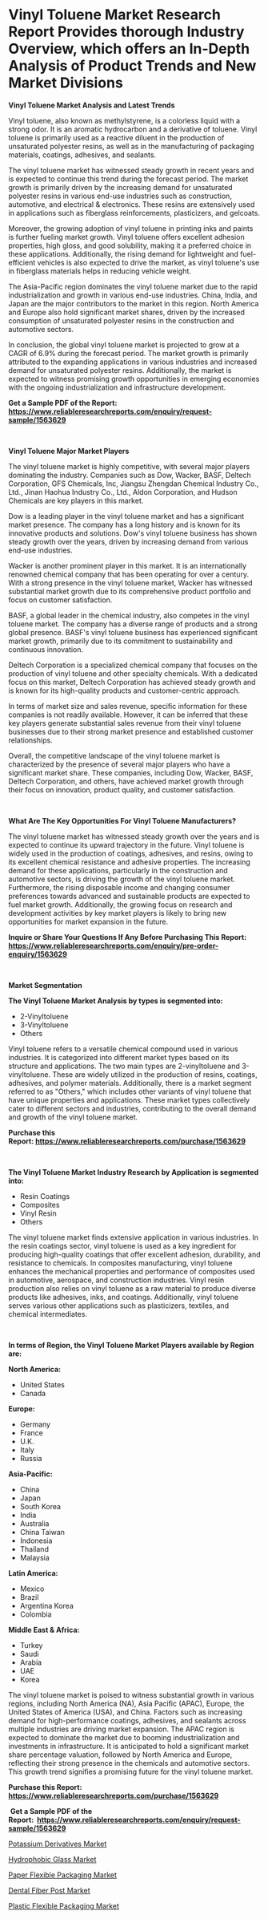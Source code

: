 <p><h1>Vinyl Toluene Market Research Report Provides thorough Industry Overview, which offers an In-Depth Analysis of Product Trends and New Market Divisions</h1></p><p><strong>Vinyl Toluene Market Analysis and Latest Trends</strong></p>
<p><p>Vinyl toluene, also known as methylstyrene, is a colorless liquid with a strong odor. It is an aromatic hydrocarbon and a derivative of toluene. Vinyl toluene is primarily used as a reactive diluent in the production of unsaturated polyester resins, as well as in the manufacturing of packaging materials, coatings, adhesives, and sealants.</p><p>The vinyl toluene market has witnessed steady growth in recent years and is expected to continue this trend during the forecast period. The market growth is primarily driven by the increasing demand for unsaturated polyester resins in various end-use industries such as construction, automotive, and electrical & electronics. These resins are extensively used in applications such as fiberglass reinforcements, plasticizers, and gelcoats.</p><p>Moreover, the growing adoption of vinyl toluene in printing inks and paints is further fueling market growth. Vinyl toluene offers excellent adhesion properties, high gloss, and good solubility, making it a preferred choice in these applications. Additionally, the rising demand for lightweight and fuel-efficient vehicles is also expected to drive the market, as vinyl toluene's use in fiberglass materials helps in reducing vehicle weight.</p><p>The Asia-Pacific region dominates the vinyl toluene market due to the rapid industrialization and growth in various end-use industries. China, India, and Japan are the major contributors to the market in this region. North America and Europe also hold significant market shares, driven by the increased consumption of unsaturated polyester resins in the construction and automotive sectors.</p><p>In conclusion, the global vinyl toluene market is projected to grow at a CAGR of 6.9% during the forecast period. The market growth is primarily attributed to the expanding applications in various industries and increased demand for unsaturated polyester resins. Additionally, the market is expected to witness promising growth opportunities in emerging economies with the ongoing industrialization and infrastructure development.</p></p>
<p><strong>Get a Sample PDF of the Report:&nbsp; <a href="https://www.reliableresearchreports.com/enquiry/request-sample/1563629">https://www.reliableresearchreports.com/enquiry/request-sample/1563629</a></strong></p>
<p>&nbsp;</p>
<p><strong>Vinyl Toluene Major Market Players</strong></p>
<p><p>The vinyl toluene market is highly competitive, with several major players dominating the industry. Companies such as Dow, Wacker, BASF, Deltech Corporation, GFS Chemicals, Inc, Jiangsu Zhengdan Chemical Industry Co., Ltd., Jinan Haohua Industry Co., Ltd., Aldon Corporation, and Hudson Chemicals are key players in this market.</p><p>Dow is a leading player in the vinyl toluene market and has a significant market presence. The company has a long history and is known for its innovative products and solutions. Dow's vinyl toluene business has shown steady growth over the years, driven by increasing demand from various end-use industries.</p><p>Wacker is another prominent player in this market. It is an internationally renowned chemical company that has been operating for over a century. With a strong presence in the vinyl toluene market, Wacker has witnessed substantial market growth due to its comprehensive product portfolio and focus on customer satisfaction.</p><p>BASF, a global leader in the chemical industry, also competes in the vinyl toluene market. The company has a diverse range of products and a strong global presence. BASF's vinyl toluene business has experienced significant market growth, primarily due to its commitment to sustainability and continuous innovation.</p><p>Deltech Corporation is a specialized chemical company that focuses on the production of vinyl toluene and other specialty chemicals. With a dedicated focus on this market, Deltech Corporation has achieved steady growth and is known for its high-quality products and customer-centric approach.</p><p>In terms of market size and sales revenue, specific information for these companies is not readily available. However, it can be inferred that these key players generate substantial sales revenue from their vinyl toluene businesses due to their strong market presence and established customer relationships.</p><p>Overall, the competitive landscape of the vinyl toluene market is characterized by the presence of several major players who have a significant market share. These companies, including Dow, Wacker, BASF, Deltech Corporation, and others, have achieved market growth through their focus on innovation, product quality, and customer satisfaction.</p></p>
<p>&nbsp;</p>
<p><strong>What Are The Key Opportunities For Vinyl Toluene Manufacturers?</strong></p>
<p><p>The vinyl toluene market has witnessed steady growth over the years and is expected to continue its upward trajectory in the future. Vinyl toluene is widely used in the production of coatings, adhesives, and resins, owing to its excellent chemical resistance and adhesive properties. The increasing demand for these applications, particularly in the construction and automotive sectors, is driving the growth of the vinyl toluene market. Furthermore, the rising disposable income and changing consumer preferences towards advanced and sustainable products are expected to fuel market growth. Additionally, the growing focus on research and development activities by key market players is likely to bring new opportunities for market expansion in the future.</p></p>
<p><strong>Inquire or Share Your Questions If Any Before Purchasing This Report: <a href="https://www.reliableresearchreports.com/enquiry/pre-order-enquiry/1563629">https://www.reliableresearchreports.com/enquiry/pre-order-enquiry/1563629</a></strong></p>
<p>&nbsp;</p>
<p><strong>Market Segmentation</strong></p>
<p><strong>The Vinyl Toluene Market Analysis by types is segmented into:</strong></p>
<p><ul><li>2-Vinyltoluene</li><li>3-Vinyltoluene</li><li>Others</li></ul></p>
<p><p>Vinyl toluene refers to a versatile chemical compound used in various industries. It is categorized into different market types based on its structure and applications. The two main types are 2-vinyltoluene and 3-vinyltoluene. These are widely utilized in the production of resins, coatings, adhesives, and polymer materials. Additionally, there is a market segment referred to as "Others," which includes other variants of vinyl toluene that have unique properties and applications. These market types collectively cater to different sectors and industries, contributing to the overall demand and growth of the vinyl toluene market.</p></p>
<p><strong>Purchase this Report:&nbsp;<a href="https://www.reliableresearchreports.com/purchase/1563629">https://www.reliableresearchreports.com/purchase/1563629</a></strong></p>
<p>&nbsp;</p>
<p><strong>The Vinyl Toluene Market Industry Research by Application is segmented into:</strong></p>
<p><ul><li>Resin Coatings</li><li>Composites</li><li>Vinyl Resin</li><li>Others</li></ul></p>
<p><p>The vinyl toluene market finds extensive application in various industries. In the resin coatings sector, vinyl toluene is used as a key ingredient for producing high-quality coatings that offer excellent adhesion, durability, and resistance to chemicals. In composites manufacturing, vinyl toluene enhances the mechanical properties and performance of composites used in automotive, aerospace, and construction industries. Vinyl resin production also relies on vinyl toluene as a raw material to produce diverse products like adhesives, inks, and coatings. Additionally, vinyl toluene serves various other applications such as plasticizers, textiles, and chemical intermediates.</p></p>
<p>&nbsp;</p>
<p><strong>In terms of Region, the Vinyl Toluene Market Players available by Region are:</strong></p>
<p>
    <p> <strong> North America: </strong>
        <ul>
            <li>United States</li>
            <li>Canada</li>
        </ul>
        </p> 
    <p> <strong> Europe: </strong>
        <ul>
            <li>Germany</li>
            <li>France</li>
            <li>U.K.</li>
            <li>Italy</li>
            <li>Russia</li>
        </ul>
        </p> 
    <p> <strong> Asia-Pacific: </strong>
        <ul>
            <li>China</li>
            <li>Japan</li>
            <li>South Korea</li>
            <li>India</li>
            <li>Australia</li>
            <li>China Taiwan</li>
            <li>Indonesia</li>
            <li>Thailand</li>
            <li>Malaysia</li>
        </ul>
        </p> 
    <p> <strong> Latin America: </strong>
        <ul>
            <li>Mexico</li>
            <li>Brazil</li>
            <li>Argentina Korea</li>
            <li>Colombia</li>
        </ul>
        </p> 
    <p> <strong> Middle East & Africa: </strong>
        <ul>
            <li>Turkey</li>
            <li>Saudi</li>
            <li>Arabia</li>
            <li>UAE</li>
            <li>Korea</li>
        </ul>
    </p>
    </p>
<p><p>The vinyl toluene market is poised to witness substantial growth in various regions, including North America (NA), Asia Pacific (APAC), Europe, the United States of America (USA), and China. Factors such as increasing demand for high-performance coatings, adhesives, and sealants across multiple industries are driving market expansion. The APAC region is expected to dominate the market due to booming industrialization and investments in infrastructure. It is anticipated to hold a significant market share percentage valuation, followed by North America and Europe, reflecting their strong presence in the chemicals and automotive sectors. This growth trend signifies a promising future for the vinyl toluene market.</p></p>
<p><strong>Purchase this Report: <a href="https://www.reliableresearchreports.com/purchase/1563629">https://www.reliableresearchreports.com/purchase/1563629</a></strong></p>
<p>&nbsp;<strong>Get a Sample PDF of the Report:&nbsp;&nbsp;<a href="https://www.reliableresearchreports.com/enquiry/request-sample/1563629">https://www.reliableresearchreports.com/enquiry/request-sample/1563629</a></strong></p>
<p><strong></strong></p>
<p><p><a href="https://github.com/tamvrosiya/Market-Research-Report-List-1/blob/main/potassium-derivatives-market.md">Potassium Derivatives Market</a></p><p><a href="https://github.com/gaydyna/Market-Research-Report-List-1/blob/main/hydrophobic-glass-market.md">Hydrophobic Glass Market</a></p><p><a href="https://github.com/dringals/Market-Research-Report-List-1/blob/main/paper-flexible-packaging-market.md">Paper Flexible Packaging Market</a></p><p><a href="https://github.com/aasishrp01/Market-Research-Report-List-1/blob/main/dental-fiber-post-market.md">Dental Fiber Post Market</a></p><p><a href="https://github.com/Paul14Anderson63/Market-Research-Report-List-1/blob/main/plastic-flexible-packaging-market.md">Plastic Flexible Packaging Market</a></p></p>
